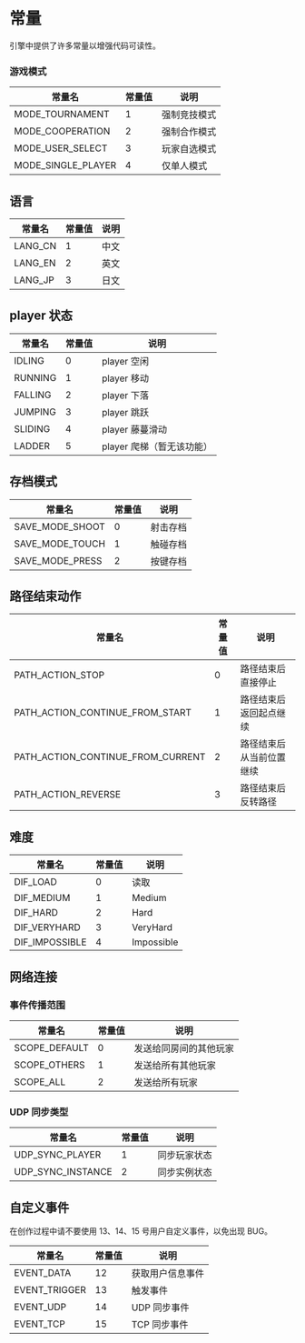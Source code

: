 # 常量

引擎中提供了许多常量以增强代码可读性。

### 游戏模式

| 常量名             | 常量值 | 说明         |
| ------------------ | ------ | ------------ |
| MODE_TOURNAMENT    | 1      | 强制竞技模式 |
| MODE_COOPERATION   | 2      | 强制合作模式 |
| MODE_USER_SELECT   | 3      | 玩家自选模式 |
| MODE_SINGLE_PLAYER | 4      | 仅单人模式   |

## 语言

| 常量名  | 常量值 | 说明 |
| ------- | ------ | ---- |
| LANG_CN | 1      | 中文 |
| LANG_EN | 2      | 英文 |
| LANG_JP | 3      | 日文 |

## player 状态

| 常量名  | 常量值 | 说明                      |
| ------- | ------ | ------------------------- |
| IDLING  | 0      | player 空闲               |
| RUNNING | 1      | player 移动               |
| FALLING | 2      | player 下落               |
| JUMPING | 3      | player 跳跃               |
| SLIDING | 4      | player 藤蔓滑动           |
| LADDER  | 5      | player 爬梯（暂无该功能） |

## 存档模式

| 常量名          | 常量值 | 说明     |
| --------------- | ------ | -------- |
| SAVE_MODE_SHOOT | 0      | 射击存档 |
| SAVE_MODE_TOUCH | 1      | 触碰存档 |
| SAVE_MODE_PRESS | 2      | 按键存档 |

## 路径结束动作

| 常量名                            | 常量值 | 说明                     |
| --------------------------------- | ------ | ------------------------ |
| PATH_ACTION_STOP                  | 0      | 路径结束后直接停止       |
| PATH_ACTION_CONTINUE_FROM_START   | 1      | 路径结束后返回起点继续   |
| PATH_ACTION_CONTINUE_FROM_CURRENT | 2      | 路径结束后从当前位置继续 |
| PATH_ACTION_REVERSE               | 3      | 路径结束后反转路径       |

## 难度

| 常量名         | 常量值 | 说明       |
| -------------- | ------ | ---------- |
| DIF_LOAD       | 0      | 读取       |
| DIF_MEDIUM     | 1      | Medium     |
| DIF_HARD       | 2      | Hard       |
| DIF_VERYHARD   | 3      | VeryHard   |
| DIF_IMPOSSIBLE | 4      | Impossible |

## 网络连接

### 事件传播范围

| 常量名        | 常量值 | 说明                   |
| ------------- | ------ | ---------------------- |
| SCOPE_DEFAULT | 0      | 发送给同房间的其他玩家 |
| SCOPE_OTHERS  | 1      | 发送给所有其他玩家     |
| SCOPE_ALL     | 2      | 发送给所有玩家         |

### UDP 同步类型

| 常量名            | 常量值 | 说明         |
| ----------------- | ------ | ------------ |
| UDP_SYNC_PLAYER   | 1      | 同步玩家状态 |
| UDP_SYNC_INSTANCE | 2      | 同步实例状态 |

## 自定义事件

在创作过程中请不要使用 13、14、15 号用户自定义事件，以免出现 BUG。

| 常量名        | 常量值 | 说明             |
| ------------- | ------ | ---------------- |
| EVENT_DATA    | 12     | 获取用户信息事件 |
| EVENT_TRIGGER | 13     | 触发事件         |
| EVENT_UDP     | 14     | UDP 同步事件     |
| EVENT_TCP     | 15     | TCP 同步事件     |
